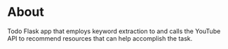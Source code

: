 # About
Todo Flask app that employs keyword extraction to and calls the YouTube API to recommend resources that can help accomplish the task.